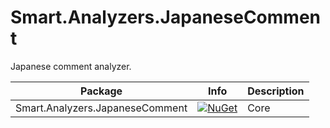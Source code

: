 # Smart.Analyzers.JapaneseComment

Japanese comment analyzer.

| Package | Info | Description |
|-|-|-|
| Smart.Analyzers.JapaneseComment | [![NuGet](https://img.shields.io/nuget/v/Usa.Smart.Analyzers.JapaneseComment.svg)](https://www.nuget.org/packages/Usa.Smart.Analyzers.JapaneseComment) | Core |
